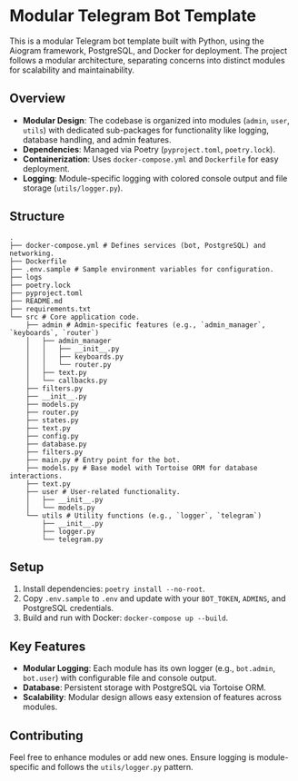 # Modular Telegram Bot Template

This is a modular Telegram bot template built with Python, using the Aiogram framework, PostgreSQL, and Docker for deployment. The project follows a modular architecture, separating concerns into distinct modules for scalability and maintainability.

## Overview
- **Modular Design**: The codebase is organized into modules (`admin`, `user`, `utils`) with dedicated sub-packages for functionality like logging, database handling, and admin features.
- **Dependencies**: Managed via Poetry (`pyproject.toml`, `poetry.lock`).
- **Containerization**: Uses `docker-compose.yml` and `Dockerfile` for easy deployment.
- **Logging**: Module-specific logging with colored console output and file storage (`utils/logger.py`).

## Structure
```
.
├── docker-compose.yml # Defines services (bot, PostgreSQL) and networking.
├── Dockerfile
├── .env.sample # Sample environment variables for configuration.
├── logs
├── poetry.lock
├── pyproject.toml
├── README.md
├── requirements.txt
└── src # Core application code.
    ├── admin # Admin-specific features (e.g., `admin_manager`, `keyboards`, `router`) 
    │   ├── admin_manager
    │   │   ├── __init__.py
    │   │   ├── keyboards.py
    │   │   └── router.py
    │   ├── text.py
    │   └── callbacks.py
    ├── filters.py
    ├── __init__.py
    ├── models.py
    ├── router.py
    ├── states.py
    ├── text.py
    ├── config.py
    ├── database.py
    ├── filters.py
    ├── main.py # Entry point for the bot.
    ├── models.py # Base model with Tortoise ORM for database interactions.
    ├── text.py
    ├── user # User-related functionality.
    │   ├── __init__.py
    │   └── models.py
    └── utils # Utility functions (e.g., `logger`, `telegram`)
        ├── __init__.py
        ├── logger.py
        └── telegram.py
```
## Setup
1. Install dependencies: `poetry install --no-root`.
2. Copy `.env.sample` to `.env` and update with your `BOT_TOKEN`, `ADMINS`, and PostgreSQL credentials.
3. Build and run with Docker: `docker-compose up --build`.

## Key Features
- **Modular Logging**: Each module has its own logger (e.g., `bot.admin`, `bot.user`) with configurable file and console output.
- **Database**: Persistent storage with PostgreSQL via Tortoise ORM.
- **Scalability**: Modular design allows easy extension of features across modules.

## Contributing
Feel free to enhance modules or add new ones. Ensure logging is module-specific and follows the `utils/logger.py` pattern.
